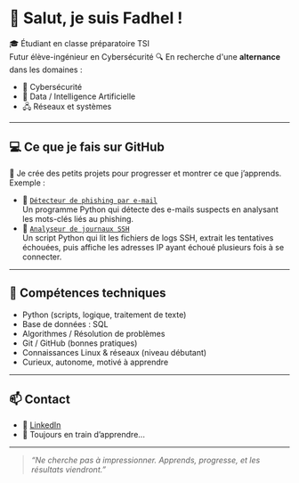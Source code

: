 # 👋 Salut, je suis Fadhel !

🎓 Étudiant en classe préparatoire TSI  
    Futur élève-ingénieur en Cybersécurité
🔍 En recherche d'une **alternance** dans les domaines :
- 🔐 Cybersécurité
- 🤖 Data / Intelligence Artificielle
- 🖧 Réseaux et systèmes

---

## 💻 Ce que je fais sur GitHub

🚀 Je crée des petits projets pour progresser et montrer ce que j’apprends.  
Exemple :

- 📁 [`Détecteur de phishing par e-mail`](https://github.com/Fadhel642/email-phishing-detector)  
  Un programme Python qui détecte des e-mails suspects en analysant les mots-clés liés au phishing.
- 📁 [`Analyseur de journaux SSH`](https://github.com/Fadhel642/log-analyzer)  
  Un script Python qui lit les fichiers de logs SSH, extrait les tentatives échouées, puis affiche les adresses IP ayant échoué plusieurs fois à se connecter.


---

## 🧠 Compétences techniques

- Python (scripts, logique, traitement de texte)
- Base de données : SQL 
- Algorithmes / Résolution de problèmes
- Git / GitHub (bonnes pratiques)
- Connaissances Linux & réseaux (niveau débutant)
- Curieux, autonome, motivé à apprendre

---

## 📫 Contact
- 🔗 [LinkedIn](https://www.linkedin.com/in/fadhel-gharbi)
- 🧠 Toujours en train d’apprendre...

---

> *“Ne cherche pas à impressionner. Apprends, progresse, et les résultats viendront.”*
